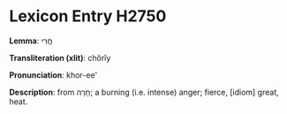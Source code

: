 # Lexicon Entry H2750

**Lemma**: חֳרִי

**Transliteration (xlit)**: chŏrîy

**Pronunciation**: khor-ee'

**Description**:
from חָרָה; a burning (i.e. intense) anger; fierce, [idiom] great, heat.
